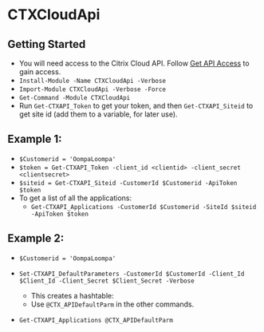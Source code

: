 # CTXCloudApi
## Getting Started
- You will need access to the Citrix Cloud API. Follow [Get API Access](https://developer.cloud.com/getting-started/docs/overview) to gain access.
- `Install-Module -Name CTXCloudApi -Verbose`
- `Import-Module CTXCloudApi -Verbose -Force`
- `Get-Command -Module CTXCloudApi`
- Run `Get-CTXAPI_Token` to get your token, and then `Get-CTXAPI_Siteid` to get site id (add them to a variable, for later use).

## Example 1:
- `$Customerid = 'OompaLoompa'`
- `$token = Get-CTXAPI_Token -client_id <clientid> -client_secret <clientsecret>`
- `$siteid = Get-CTXAPI_Siteid -CustomerId $Customerid -ApiToken $token`
- To get a list of all the applications:
  - `Get-CTXAPI_Applications -CustomerId $Customerid -SiteId $siteid -ApiToken $token`
  
## Example 2:
- `$Customerid = 'OompaLoompa'`
- `Set-CTXAPI_DefaultParameters -CustomerId $CustomerId -Client_Id $Client_Id -Client_Secret $Client_Secret -Verbose`
  - This creates a hashtable:
  - Use `@CTX_APIDefaultParm` in the other commands.

- `Get-CTXAPI_Applications @CTX_APIDefaultParm`

   
